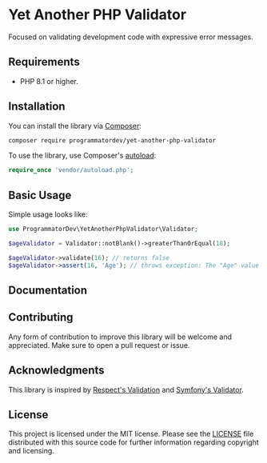 # Yet Another PHP Validator

Focused on validating development code with expressive error messages.

## Requirements

- PHP 8.1 or higher.

## Installation

You can install the library via [Composer](https://getcomposer.org/):

```bash
composer require programmatordev/yet-another-php-validator
```

To use the library, use Composer's [autoload](https://getcomposer.org/doc/01-basic-usage.md#autoloading):

```php
require_once 'vendor/autoload.php';
```

## Basic Usage

Simple usage looks like:

```php
use ProgrammatorDev\YetAnotherPhpValidator\Validator;

$ageValidator = Validator::notBlank()->greaterThanOrEqual(18);

$ageValidator->validate(16); // returns false
$ageValidator->assert(16, 'Age'); // throws exception: The "Age" value should be greater than or equal to "18", "16" given.
```

## Documentation


## Contributing

Any form of contribution to improve this library will be welcome and appreciated.
Make sure to open a pull request or issue.

## Acknowledgments

This library is inspired by [Respect's Validation](https://github.com/Respect/Validation) and [Symfony's Validator](https://symfony.com/doc/current/validation.html).

## License

This project is licensed under the MIT license.
Please see the [LICENSE](LICENSE) file distributed with this source code for further information regarding copyright and licensing.